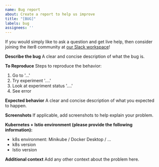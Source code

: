 ```yaml
---
name: Bug report
about: Create a report to help us improve
title: "[BUG]"
labels: bug
assignees: ''
---
```


If you would simply like to ask a question and get live help, then consider joining the iter8 community at [our Slack workspace](https://join.slack.com/t/iter8-tools/shared_invite/enQtODU0NTczMTQ5NDU4LTJmNGE1OTBhOWI4NzllZGE0ZjdhM2M3MzJlMjcxYjliMTJlM2YxMzQ4OWQ5NGViYTM2MTU4MWRkZTgxNzZiMzg)!

**Describe the bug**
A clear and concise description of what the bug is.

**To Reproduce**
Steps to reproduce the behavior:
1. Go to '...'
2. Try experiment '....'
3. Look at experiment status  '....'
4. See error

**Expected behavior**
A clear and concise description of what you expected to happen.

**Screenshots**
If applicable, add screenshots to help explain your problem.

**Kubernetes + Istio environment (please provide the following information):**
 - k8s environment: Minikube / Docker Desktop / ...
 - k8s version
 - Istio version

**Additional context**
Add any other context about the problem here.